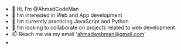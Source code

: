 - 👋 Hi, I’m @AhmadCodeMan
- 👀 I’m interested in Web and App development
- 🌱 I’m currently practicing JavaScript and Python
- 💞️ I’m looking to collaborate on projects related to web development 
- 📫 Reach me via my email 'ahmadwebman@gmail.com'
- 
